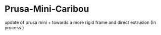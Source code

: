 # Prusa-Mini-Caribou
update of prusa mini + towards a more rigid frame and direct extrusion (In process )

